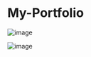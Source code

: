 # My-Portfolio

![image](https://github.com/Tarushii04/My-Portfolio/assets/127829019/35579905-667d-4254-b365-c7c819649f97)

![image](https://github.com/Tarushii04/My-Portfolio/assets/127829019/f46163d3-7906-43c7-8688-a6b3cdd7c1c6)


